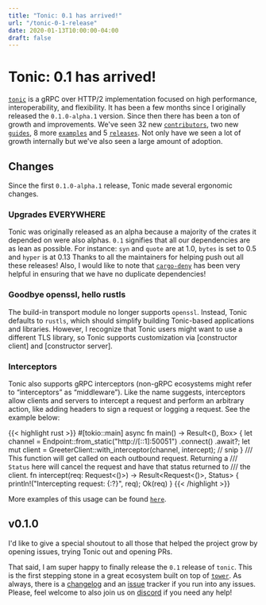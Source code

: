 ```yaml
---
title: "Tonic: 0.1 has arrived!"
url: "/tonic-0-1-release"
date: 2020-01-13T10:00:00-04:00
draft: false
---
```


# Tonic: 0.1 has arrived!

[`tonic`] is a gRPC over HTTP/2 implementation focused on high performance, 
interoperability, and flexibility. 
It has been a few months since I originally released the `0.1.0-alpha.1` version. Since then there has been a ton of growth and improvements. We've seen 32 new [`contributors`], two new 
[`guides`], 8 more [`examples`] and 5  [`releases`]. Not only have we seen a lot of growth internally but we've also seen a large amount of adoption. 

[`contributors`]: https://github.com/hyperium/tonic/graphs/contributors
[`guides`]: https://github.com/hyperium/tonic/blob/master/examples
[`examples`]: https://github.com/hyperium/tonic/tree/master/examples/src
[`releases`]: https://github.com/hyperium/tonic/releases
[`tonic`]: https://github.com/hyperium/tonic

## Changes

Since the first `0.1.0-alpha.1` release, Tonic made several ergonomic changes.

### Upgrades EVERYWHERE

Tonic was originally released as an alpha because a majority of the crates it depended on were also alphas. `0.1` signifies that all our dependencies are as lean
as possible.
For instance: `syn` and `quote` are at 1.0,  `bytes`  is set to 0.5 and `hyper` is at 0.13
Thanks to all the maintainers for helping push out all these releases! Also, I would like to note that [`cargo-deny`] has been very helpful in ensuring that we have no duplicate
dependencies!

[`cargo-deny`]: https://github.com/EmbarkStudios/cargo-deny

### Goodbye openssl, hello rustls

The build-in transport module no longer supports `openssl`. Instead, Tonic defaults to `rustls`, which should simplify building Tonic-based applications and libraries. However, I recognize that Tonic users might want to use a different TLS library, so Tonic supports customization via [constructor client] and [constructor server].

[`server`]: http://linktodocs
[`client`]: http://linktodocs

### Interceptors

Tonic also supports gRPC interceptors (non-gRPC ecosystems might refer to “interceptors” as “middleware”). Like the name suggests, interceptors allow clients and servers to intercept a request and perform an arbitrary action, like adding headers to sign a request or logging a request. See the example below:

{{< highlight rust >}}
#[tokio::main]
async fn main() -> Result<(), Box<dyn std::error::Error>> {
    let channel = Endpoint::from_static("http://[::1]:50051")
        .connect()
        .await?;
    let mut client = GreeterClient::with_interceptor(channel, intercept);
   // snip
}
/// This function will get called on each outbound request. Returning a
/// `Status` here will cancel the request and have that status returned to
/// the client.
fn intercept(req: Request<()>) -> Result<Request<()>, Status> {
    println!("Intercepting request: {:?}", req);
    Ok(req)
}
{{< /highlight >}}

More examples of this usage can be found [`here`].

[`here`]: https://github.com/hyperium/tonic/tree/master/examples/src/interceptor 

## v0.1.0

I'd like to give a special shoutout to all those that helped the project grow by opening issues, trying
Tonic out and opening PRs.   

That said, I am super happy to finally release the `0.1` release of `tonic`. This is the first stepping
stone in a great ecosystem built on top of [`tower`]. As always, there is a  [changelog] and
an [issue] tracker if you run into any issues. Please, feel welcome to also join us on [discord]
if you need any help! 

[`tower`]: https://github.com/tower-rs/tower
[changelog]: https://github.com/hyperium/tonic/blob/master/CHANGELOG.md
[issue]: https://github.com/hyperium/tonic/issues?
[discord]: https://discord.gg/tokio
